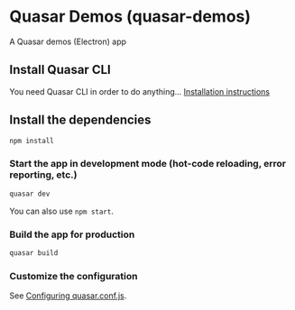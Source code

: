 # Quasar Demos (quasar-demos)

A Quasar demos (Electron) app

## Install Quasar CLI

You need Quasar CLI in order to do anything... [Installation instructions](https://quasar.dev/quasar-cli/installation)

## Install the dependencies
```bash
npm install
```

### Start the app in development mode (hot-code reloading, error reporting, etc.)
```bash
quasar dev
```

You can also use `npm start`.


### Build the app for production
```bash
quasar build
```

### Customize the configuration
See [Configuring quasar.conf.js](https://quasar.dev/quasar-cli/quasar-conf-js).

